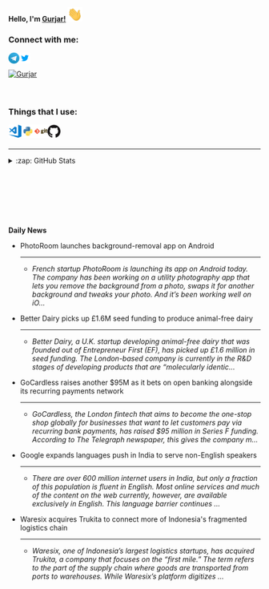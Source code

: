 #### Hello, I'm [Gurjar!](https://GurjarKing.github.io) <img src="https://raw.githubusercontent.com/ABSphreak/ABSphreak/master/gifs/Hi.gif" width="30px"></h2>


### Connect with me:

[<img align="left" alt="Gurjar | Telegram" width="22px" src="https://raw.githubusercontent.com/github/explore/80688e429a7d4ef2fca1e82350fe8e3517d3494d/topics/telegram/telegram.png" />][Telegram]
[<img align="left" alt="Gurjar | Twitter" width="22px" src="https://raw.githubusercontent.com/github/explore/80688e429a7d4ef2fca1e82350fe8e3517d3494d/topics/twitter/twitter.png" />][Twitter]
<br >
<br >
<a href="https://github.com/GurjarKing"><img src="https://komarev.com/ghpvc/?username=GurjarKing" alt="Gurjar" /></a> <br />
<br />
<br />
<!-- <br >

![](https://visitor-badge.glitch.me/badge?page_id=GurjarKing)

<br /> -->

### Things that I use:

[<img align="left" alt="Visual Studio Code" width="26px" src="https://raw.githubusercontent.com/github/explore/80688e429a7d4ef2fca1e82350fe8e3517d3494d/topics/visual-studio-code/visual-studio-code.png" />][VSCode]
[<img align="left" alt="Python" width="26px" src="https://raw.githubusercontent.com/github/explore/80688e429a7d4ef2fca1e82350fe8e3517d3494d/topics/python/python.png" />][Python]
[<img align="left" alt="Git" width="26px" src="https://raw.githubusercontent.com/github/explore/80688e429a7d4ef2fca1e82350fe8e3517d3494d/topics/git/git.png" />][Git]
[<img align="left" alt="GitHub" width="26px" src="https://raw.githubusercontent.com/github/explore/78df643247d429f6cc873026c0622819ad797942/topics/github/github.png" />][Github]

<br />
<br />

---
<details>
  <summary>:zap: GitHub Stats</summary>

<img align="left" alt="Gurjar's Github Stats" src="https://github-readme-stats.vercel.app/api?username=GurjarKing&show_icons=true&hide_border=true&count_private=true&include_all_commit=true&theme=algolia" />

</details>

<!-- ### 🔔 My latest tweet
<a href="https://twitter.com/Gurjar_King43" target="_blank">
	<img src="https://github.com/GurjarKing/GurjarKing/raw/master/tweet.png" width="70%" align="center" alt="Click to view on Twitter" title="My latest tweet, as an image"/>
</a> -->
<br>

<pre>

</pre>

<!-- **Quote of the hour:**

{qoth}

~ {qoth_author}
<pre>

</pre> -->
<br>
<pre>


</pre>
<strong>Daily News</strong>
  
  - PhotoRoom launches background-removal app on Android
     <hr/>
     
      - *French startup PhotoRoom is launching its app on Android today. The company has been working on a utility photography app that lets you remove the background from a photo, swaps it for another background and tweaks your photo. And it’s been working well on iO…*
     
  - Better Dairy picks up £1.6M seed funding to produce animal-free dairy
      <hr/>
      
      - *Better Dairy, a U.K. startup developing animal-free dairy that was founded out of Entrepreneur First (EF), has picked up £1.6 million in seed funding. The London-based company is currently in the R&D stages of developing products that are “molecularly identic…*
      
  - GoCardless raises another $95M as it bets on open banking alongside its recurring payments network
      <hr/>
      
      - *GoCardless, the London fintech that aims to become the one-stop shop globally for businesses that want to let customers pay via recurring bank payments, has raised $95 million in Series F funding. According to The Telegraph newspaper, this gives the company m…*
      
  - Google expands languages push in India to serve non-English speakers
      <hr/>
      
      - *There are over 600 million internet users in India, but only a fraction of this population is fluent in English. Most online services and much of the content on the web currently, however, are available exclusively in English. This language barrier continues …*
       
  - Waresix acquires Trukita to connect more of Indonesia's fragmented logistics chain
      <hr/>
       
       - *Waresix, one of Indonesia’s largest logistics startups, has acquired Trukita, a company that focuses on the “first mile.” The term refers to the part of the supply chain where goods are transported from ports to warehouses. While Waresix’s platform digitizes …*
      

<br />

[VSCode]: https://code.visualstudio.com/
[Python]: https://www.python.org/
[Git]: https://git-scm.com/
[Github]: https://github.com/
[Telegram]: https://t.me/Gurjar_King/
[Twitter]: https://twitter.com/Gurjar_King43/
